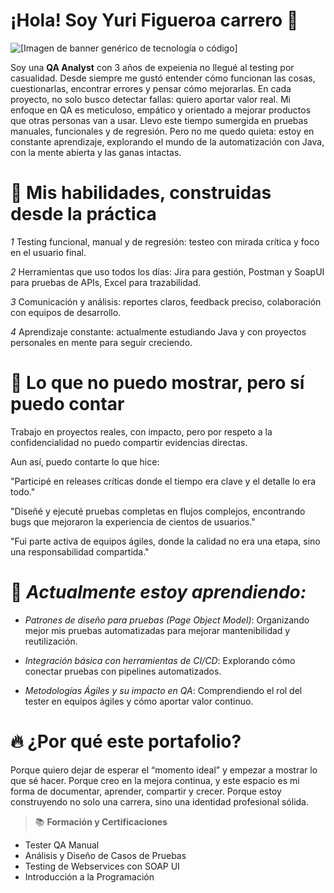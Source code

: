 # ¡Hola! Soy Yuri Figueroa carrero 🤝

![[Imagen de banner genérico de tecnología o código]](https://placehold.co/800x200/6366F1/E0E7FF?text=QA+Analyst+%26+Future+Automator)

Soy una **QA Analyst** con 3 años de expeienia no llegué al testing por casualidad. Desde siempre me gustó entender cómo funcionan las cosas, cuestionarlas, encontrar errores y pensar cómo mejorarlas. En cada proyecto, no solo busco detectar fallas: quiero aportar valor real. Mi enfoque en QA es meticuloso, empático y orientado a mejorar productos que otras personas van a usar.
Llevo este tiempo sumergida en pruebas manuales, funcionales y de regresión. Pero no me quedo quieta: estoy en constante aprendizaje, explorando el mundo de la automatización con Java, con la mente abierta y las ganas intactas.

# 🧠 **Mis habilidades, construidas desde la práctica**

*1* Testing funcional, manual y de regresión: testeo con mirada crítica y foco en el usuario final.

*2* Herramientas que uso todos los días: Jira para gestión, Postman y SoapUI para pruebas de APIs, Excel para trazabilidad.

*3* Comunicación y análisis: reportes claros, feedback preciso, colaboración con equipos de desarrollo.

*4* Aprendizaje constante: actualmente estudiando Java y con proyectos personales en mente para seguir creciendo.


# 📓 **Lo que no puedo mostrar, pero sí puedo contar**
Trabajo en proyectos reales, con impacto, pero por respeto a la confidencialidad no puedo compartir evidencias directas.

Aun así, puedo contarte lo que hice:

"Participé en releases críticas donde el tiempo era clave y el detalle lo era todo."

"Diseñé y ejecuté pruebas completas en flujos complejos, encontrando bugs que mejoraron la experiencia de cientos de usuarios."

"Fui parte activa de equipos ágiles, donde la calidad no era una etapa, sino una responsabilidad compartida."

# 🌱 *Actualmente estoy aprendiendo:*

- *Patrones de diseño para pruebas (Page Object Model)*: Organizando mejor mis pruebas automatizadas para mejorar mantenibilidad y reutilización.

- *Integración básica con herramientas de CI/CD*: Explorando cómo conectar pruebas con pipelines automatizados.

- *Metodologías Ágiles y su impacto en QA*: Comprendiendo el rol del tester en equipos ágiles y cómo aportar valor continuo.

# 🔥  **¿Por qué este portafolio?**
Porque quiero dejar de esperar el “momento ideal” y empezar a mostrar lo que sé hacer.
Porque creo en la mejora continua, y este espacio es mi forma de documentar, aprender, compartir y crecer.
Porque estoy construyendo no solo una carrera, sino una identidad profesional sólida.

> 📚 **Formación y Certificaciones**
- Tester QA Manual
- Análisis y Diseño de Casos de Pruebas
- Testing de Webservices con SOAP UI
- Introducción a la Programación
